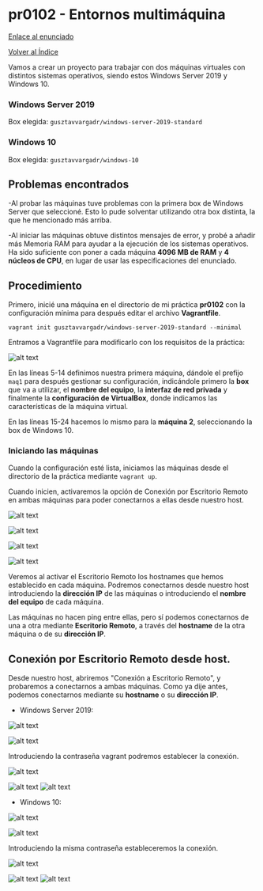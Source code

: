 # pr0102 - Entornos multimáquina

[Enlace al enunciado](https://github.com/vgonzalez165/apuntes_aso/blob/main/ut01/practicas/pr0102.md)

[Volver al Índice](../../index.md)

Vamos a crear un proyecto para trabajar con dos máquinas virtuales con distintos sistemas operativos, siendo estos Windows Server 2019 y Windows 10.

### Windows Server 2019

Box elegida: ```gusztavvargadr/windows-server-2019-standard```

### Windows 10

Box elegida: ```gusztavvargadr/windows-10```

## Problemas encontrados

-Al probar las máquinas tuve problemas con la primera box de Windows Server que seleccioné. Esto lo pude solventar utilizando otra box distinta, la que he mencionado más arriba.

-Al iniciar las máquinas obtuve distintos mensajes de error, y probé a añadir más Memoria RAM para ayudar a la ejecución de los sistemas operativos. Ha sido suficiente con poner a cada máquina **4096 MB de RAM** y **4 núcleos de CPU**, en lugar de usar las especificaciones del enunciado.

## Procedimiento

Primero, inicié una máquina en el directorio de mi práctica **pr0102** con la configuración mínima para después editar el archivo **Vagrantfile**.

```vagrant init gusztavvargadr/windows-server-2019-standard --minimal```

Entramos a Vagrantfile para modificarlo con los requisitos de la práctica:

![alt text](image.png)

En las líneas 5-14 definimos nuestra primera máquina, dándole el prefijo ```maq1``` para después gestionar su configuración, indicándole primero la **box** que va a utilizar, el **nombre del equipo**, la **interfaz de red privada** y finalmente la **configuración de VirtualBox**, donde indicamos las características de la máquina virtual.

En las líneas 15-24 hacemos lo mismo para la **máquina 2**, seleccionando la box de Windows 10.


### Iniciando las máquinas
 Cuando la configuración esté lista, iniciamos las máquinas desde el directorio de la práctica mediante ```vagrant up```.

 Cuando inicien, activaremos la opción de Conexión por Escritorio Remoto en ambas máquinas para poder conectarnos a ellas desde nuestro host.

![alt text](image-4.png)

![alt text](image-5.png)

 ![alt text](image-1.png)

 ![alt text](image-2.png)

 Veremos al activar el Escritorio Remoto los hostnames que hemos establecido en cada máquina. Podremos conectarnos desde nuestro host introduciendo la **dirección IP** de las máquinas o introduciendo el **nombre del equipo** de cada máquina.

Las máquinas no hacen ping entre ellas, pero sí podemos conectarnos de una a otra mediante **Escritorio Remoto**, a través del **hostname** de la otra máquina o de su **dirección IP**.

## Conexión por Escritorio Remoto desde host.

Desde nuestro host, abriremos "Conexión a Escritorio Remoto", y probaremos a conectarnos a ambas máquinas. Como ya dije antes, podemos conectarnos mediante su **hostname** o su **dirección IP**.

- Windows Server 2019:

![alt text](image-6.png)

![alt text](image-7.png)

Introduciendo la contraseña vagrant podremos establecer la conexión.

![alt text](image-8.png)

![alt text](image-10.png)
![alt text](image-9.png)



- Windows 10:

![alt text](image-11.png)

![alt text](image-12.png)

Introduciendo la misma contraseña estableceremos la conexión.

![alt text](image-13.png)

![alt text](image-15.png)
![alt text](image-14.png)